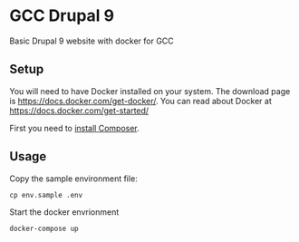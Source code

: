 # GCC Drupal 9 
Basic Drupal 9 website with docker for GCC

## Setup
You will need to have Docker installed on your system.
The download page is https://docs.docker.com/get-docker/.  You can read about Docker at https://docs.docker.com/get-started/

First you need to [install Composer](https://getcomposer.org/doc/00-intro.md#installation-linux-unix-osx).

## Usage

Copy the sample environment file:

`cp env.sample .env`

Start the docker envrionment

`docker-compose up`



